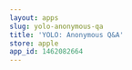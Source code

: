 ```yaml
---
layout: apps
slug: yolo-anonymous-qa
title: 'YOLO: Anonymous Q&A'
store: apple
app_id: 1462082664
---
```

